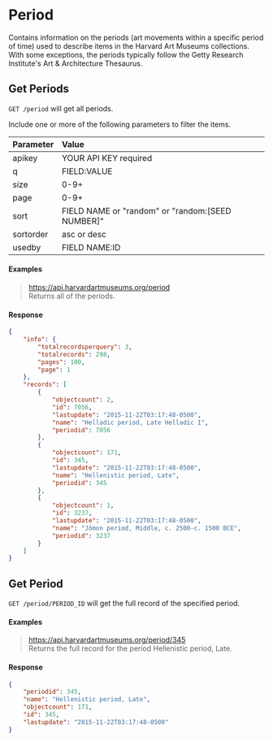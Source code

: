 # Period

Contains information on the periods (art movements within a specific period of time) used to describe items in the Harvard Art Museums collections. With some exceptions, the periods typically follow the Getty Research Institute's Art & Architecture Thesaurus.

## Get Periods

`GET /period` will get all periods.

Include one or more of the following parameters to filter the items.

| Parameter | Value |
| :--------- | :----- |
| apikey | YOUR API KEY required |
| q | FIELD:VALUE |
| size | 0-9+ |
| page | 0-9+ |
| sort | FIELD NAME or "random" or "random:[SEED NUMBER]" |
| sortorder | asc or desc |
| usedby | FIELD NAME:ID |

#### Examples

> https://api.harvardartmuseums.org/period  
> Returns all of the periods.

#### Response

```json
{
    "info": {
        "totalrecordsperquery": 3,
        "totalrecords": 298,
        "pages": 100,
        "page": 1
    },
    "records": [
        {
            "objectcount": 2,
            "id": 7056,
            "lastupdate": "2015-11-22T03:17:48-0500",
            "name": "Helladic period, Late Helladic I",
            "periodid": 7056
        },
        {
            "objectcount": 171,
            "id": 345,
            "lastupdate": "2015-11-22T03:17:48-0500",
            "name": "Hellenistic period, Late",
            "periodid": 345
        },
        {
            "objectcount": 1,
            "id": 3237,
            "lastupdate": "2015-11-22T03:17:48-0500",
            "name": "Jômon period, Middle, c. 2500-c. 1500 BCE",
            "periodid": 3237
        }
    ]
}
```

## Get Period

`GET /period/PERIOD_ID` will get the full record of the specified period.

#### Examples

> https://api.harvardartmuseums.org/period/345  
> Returns the full record for the period Hellenistic period, Late.  

#### Response

```json
{
    "periodid": 345,
    "name": "Hellenistic period, Late",
    "objectcount": 171,
    "id": 345,
    "lastupdate": "2015-11-22T03:17:48-0500"
}
```

